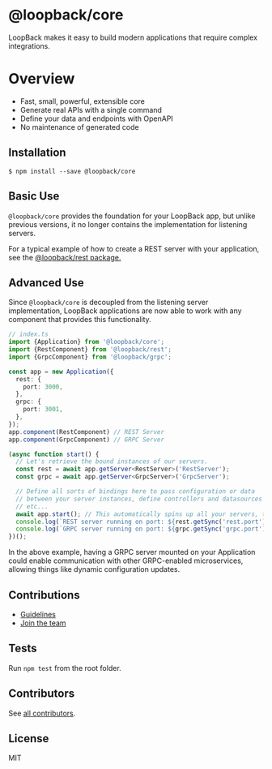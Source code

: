 # @loopback/core

LoopBack makes it easy to build modern applications that require complex
integrations.

# Overview

- Fast, small, powerful, extensible core
- Generate real APIs with a single command
- Define your data and endpoints with OpenAPI
- No maintenance of generated code

## Installation

```shell
$ npm install --save @loopback/core
```

## Basic Use

`@loopback/core` provides the foundation for your LoopBack app, but unlike
previous versions, it no longer contains the implementation for listening
servers.

For a typical example of how to create a REST server with your application,
see the [@loopback/rest package.](https://github.com/strongloop/loopback-next/tree/master/packages/rest)

## Advanced Use

Since `@loopback/core` is decoupled from the listening server implementation,
LoopBack applications are now able to work with any component that provides
this functionality.

```ts
// index.ts
import {Application} from '@loopback/core';
import {RestComponent} from '@loopback/rest';
import {GrpcComponent} from '@loopback/grpc';

const app = new Application({
  rest: {
    port: 3000,
  },
  grpc: {
    port: 3001,
  },
});
app.component(RestComponent) // REST Server
app.component(GrpcComponent) // GRPC Server

(async function start() {
  // Let's retrieve the bound instances of our servers.
  const rest = await app.getServer<RestServer>('RestServer');
  const grpc = await app.getServer<GrpcServer>('GrpcServer');

  // Define all sorts of bindings here to pass configuration or data
  // between your server instances, define controllers and datasources for them,
  // etc...
  await app.start(); // This automatically spins up all your servers, too!
  console.log(`REST server running on port: ${rest.getSync('rest.port')}`);
  console.log(`GRPC server running on port: ${grpc.getSync('grpc.port')}`);
})();
```
In the above example, having a GRPC server mounted on your Application could
enable communication with other GRPC-enabled microservices, allowing things like
dynamic configuration updates.

## Contributions

- [Guidelines](https://github.com/strongloop/loopback-next/blob/master/docs/DEVELOPING.md)
- [Join the team](https://github.com/strongloop/loopback-next/issues/110)

## Tests

Run `npm test` from the root folder.

## Contributors

See [all contributors](https://github.com/strongloop/loopback-next/graphs/contributors).

## License

MIT
